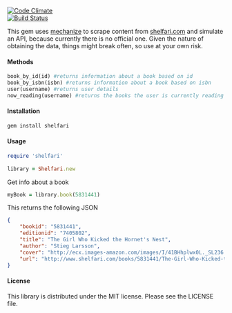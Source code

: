 [![Code Climate](https://codeclimate.com/github/robertboloc/shelfari.png)](https://codeclimate.com/github/robertboloc/shelfari)  
[![Build Status](https://travis-ci.org/robertboloc/shelfari.png)](https://travis-ci.org/robertboloc/shelfari)  

This gem uses [mechanize](https://github.com/tenderlove/mechanize) to scrape content from [shelfari.com](http://www.shelfari.com) and simulate an API, because currently there is no official one. Given the nature of obtaining the data, things might break often, so use at your own risk.

#### Methods
```ruby
book_by_id(id) #returns information about a book based on id
book_by_isbn(isbn) #returns information about a book based on isbn
user(username) #returns user details
now_reading(username) #returns the books the user is currently reading
```
#### Installation
```ruby
gem install shelfari
```
#### Usage
```ruby
require 'shelfari'
    
library = Shelfari.new
```
Get info about a book
```ruby
myBook = library.book(5831441)
```
This returns the following JSON
```json
{    
    "bookid": "5831441",
    "editionid": "7405802",
    "title": "The Girl Who Kicked the Hornet's Nest",
    "author": "Stieg Larsson",
    "cover": "http://ecx.images-amazon.com/images/I/41BHhplwx0L._SL236.jpg",
    "url": "http://www.shelfari.com/books/5831441/The-Girl-Who-Kicked-the-Hornets-Nest"
}
```

#### License

This library is distributed under the MIT license.  Please see the LICENSE file.
